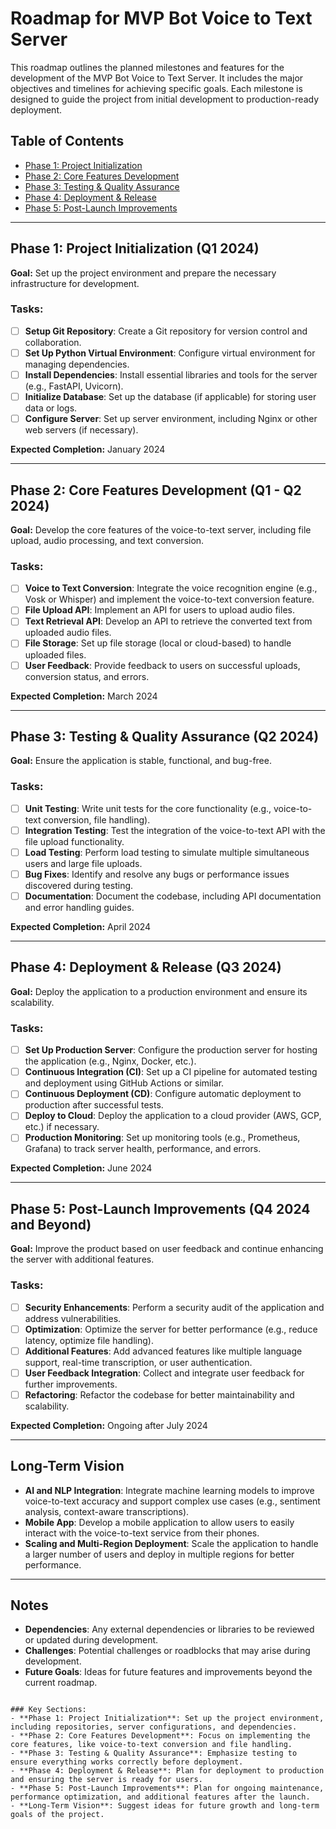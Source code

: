 
# Roadmap for MVP Bot Voice to Text Server

This roadmap outlines the planned milestones and features for the development of the MVP Bot Voice to Text Server. It includes the major objectives and timelines for achieving specific goals. Each milestone is designed to guide the project from initial development to production-ready deployment.

## Table of Contents

- [Phase 1: Project Initialization](#phase-1-project-initialization)
- [Phase 2: Core Features Development](#phase-2-core-features-development)
- [Phase 3: Testing & Quality Assurance](#phase-3-testing-quality-assurance)
- [Phase 4: Deployment & Release](#phase-4-deployment-release)
- [Phase 5: Post-Launch Improvements](#phase-5-post-launch-improvements)

---

## Phase 1: Project Initialization (Q1 2024)

**Goal:** Set up the project environment and prepare the necessary infrastructure for development.

### Tasks:
- [ ] **Setup Git Repository**: Create a Git repository for version control and collaboration.
- [ ] **Set Up Python Virtual Environment**: Configure virtual environment for managing dependencies.
- [ ] **Install Dependencies**: Install essential libraries and tools for the server (e.g., FastAPI, Uvicorn).
- [ ] **Initialize Database**: Set up the database (if applicable) for storing user data or logs.
- [ ] **Configure Server**: Set up server environment, including Nginx or other web servers (if necessary).

**Expected Completion:** January 2024

---

## Phase 2: Core Features Development (Q1 - Q2 2024)

**Goal:** Develop the core features of the voice-to-text server, including file upload, audio processing, and text conversion.

### Tasks:
- [ ] **Voice to Text Conversion**: Integrate the voice recognition engine (e.g., Vosk or Whisper) and implement the voice-to-text conversion feature.
- [ ] **File Upload API**: Implement an API for users to upload audio files.
- [ ] **Text Retrieval API**: Develop an API to retrieve the converted text from uploaded audio files.
- [ ] **File Storage**: Set up file storage (local or cloud-based) to handle uploaded files.
- [ ] **User Feedback**: Provide feedback to users on successful uploads, conversion status, and errors.

**Expected Completion:** March 2024

---

## Phase 3: Testing & Quality Assurance (Q2 2024)

**Goal:** Ensure the application is stable, functional, and bug-free.

### Tasks:
- [ ] **Unit Testing**: Write unit tests for the core functionality (e.g., voice-to-text conversion, file handling).
- [ ] **Integration Testing**: Test the integration of the voice-to-text API with the file upload functionality.
- [ ] **Load Testing**: Perform load testing to simulate multiple simultaneous users and large file uploads.
- [ ] **Bug Fixes**: Identify and resolve any bugs or performance issues discovered during testing.
- [ ] **Documentation**: Document the codebase, including API documentation and error handling guides.

**Expected Completion:** April 2024

---

## Phase 4: Deployment & Release (Q3 2024)

**Goal:** Deploy the application to a production environment and ensure its scalability.

### Tasks:
- [ ] **Set Up Production Server**: Configure the production server for hosting the application (e.g., Nginx, Docker, etc.).
- [ ] **Continuous Integration (CI)**: Set up a CI pipeline for automated testing and deployment using GitHub Actions or similar.
- [ ] **Continuous Deployment (CD)**: Configure automatic deployment to production after successful tests.
- [ ] **Deploy to Cloud**: Deploy the application to a cloud provider (AWS, GCP, etc.) if necessary.
- [ ] **Production Monitoring**: Set up monitoring tools (e.g., Prometheus, Grafana) to track server health, performance, and errors.

**Expected Completion:** June 2024

---

## Phase 5: Post-Launch Improvements (Q4 2024 and Beyond)

**Goal:** Improve the product based on user feedback and continue enhancing the server with additional features.

### Tasks:
- [ ] **Security Enhancements**: Perform a security audit of the application and address vulnerabilities.
- [ ] **Optimization**: Optimize the server for better performance (e.g., reduce latency, optimize file handling).
- [ ] **Additional Features**: Add advanced features like multiple language support, real-time transcription, or user authentication.
- [ ] **User Feedback Integration**: Collect and integrate user feedback for further improvements.
- [ ] **Refactoring**: Refactor the codebase for better maintainability and scalability.

**Expected Completion:** Ongoing after July 2024

---

## Long-Term Vision

- **AI and NLP Integration**: Integrate machine learning models to improve voice-to-text accuracy and support complex use cases (e.g., sentiment analysis, context-aware transcriptions).
- **Mobile App**: Develop a mobile application to allow users to easily interact with the voice-to-text service from their phones.
- **Scaling and Multi-Region Deployment**: Scale the application to handle a larger number of users and deploy in multiple regions for better performance.

---

## Notes

- **Dependencies**: Any external dependencies or libraries to be reviewed or updated during development.
- **Challenges**: Potential challenges or roadblocks that may arise during development.
- **Future Goals**: Ideas for future features and improvements beyond the current roadmap.

```

### Key Sections:
- **Phase 1: Project Initialization**: Set up the project environment, including repositories, server configurations, and dependencies.
- **Phase 2: Core Features Development**: Focus on implementing the core features, like voice-to-text conversion and file handling.
- **Phase 3: Testing & Quality Assurance**: Emphasize testing to ensure everything works correctly before deployment.
- **Phase 4: Deployment & Release**: Plan for deployment to production and ensuring the server is ready for users.
- **Phase 5: Post-Launch Improvements**: Plan for ongoing maintenance, performance optimization, and additional features after the launch.
- **Long-Term Vision**: Suggest ideas for future growth and long-term goals of the project.